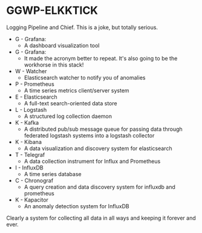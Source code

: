 # GGWP-ELKKTICK
Logging Pipeline and Chief.
This is a joke, but totally serious.

- G - Grafana:
    * A dashboard visualization tool
- G - Grafana:
    * It made the acronym better to repeat. It's also going to be the workhorse in this stack!
- W - Watcher
    * Elasticsearch watcher to notify you of anomalies
- P - Prometheus
    * A time series metrics client/server system
- E - Elasticsearch
    * A full-text search-oriented data store
- L - Logstash
    * A structured log collection daemon
- K - Kafka
    * A distributed pub/sub message queue for passing data through federated logstash systems into a logstash collector
- K - Kibana
    * A data visualization and discovery system for elasticsearch
- T - Telegraf
    * A data collection instrument for Influx and Prometheus
- I - InfluxDB
    * A time series database
- C - Chronograf
    * A query creation and data discovery system for influxdb and prometheus
- K - Kapacitor
    * An anomaly detection system for InfluxDB


Clearly a system for collecting all data in all ways and keeping it forever and ever.
